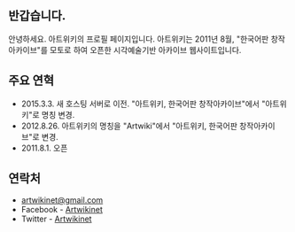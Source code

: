 ## 반갑습니다.

안녕하세요. 아트위키의 프로필 페이지입니다. 아트위키는 2011년 8월, "한국어판 창작아카이브"를 모토로 하여 오픈한 시각예술기반 아카이브 웹사이트입니다.

## 주요 연혁

- 2015.3.3. 새 호스팅 서버로 이전. "아트위키, 한국어판 창작아카이브"에서 "아트위키"로 명칭 변경.
- 2012.8.26. 아트위키의 명칭을 "Artwiki"에서 "아트위키, 한국어판 창작아카이브"로 변경.
- 2011.8.1. 오픈

## 연락처

- [artwikinet@gmail.com](mailto://artwikinet@gmail.com)
- Facebook - [Artwikinet](https://www.facebook.com/artwikinet/)
- Twitter - [Artwikinet](https://twitter.com/Artwikinet)
